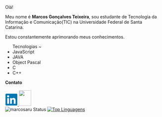 Olá!

Meu nome é <strong>Marcos Gonçalves Teixeira</strong>, sou estudante de Tecnologia da Informação e Comunicação(TIC) na Universidade Federal de Santa Catarina.

Estou constantemente aprimorando meus conhecimentos.

<ul>Tecnologias ~
<li>JavaScript</li>
<li>JAVA</li>
<li>Object Pascal</li>
<li>C</li>
<li>C++</li>
</ul>

<strong>Contato</strong><br><br>
<a href="https://www.linkedin.com/in/marcos-aru/"> <img src="https://github.com/devicons/devicon/blob/master/icons/linkedin/linkedin-original.svg" width="40" height="40"></a><a href="malito:marcosaru86@gmail.com"> <img src="https://visualpharm.com/assets/61/Gmail%20Login-595b40b65ba036ed117d4169.svg" width="40" height="50"></a><br>
![marcosaru Status](https://github-readme-stats.vercel.app/api?username=marcosaru&show_icons=true&theme=radical)
[![Top Linguagens](https://github-readme-stats.vercel.app/api/top-langs/?username=marcosaru&layout=compact&theme=radical)](https://github.com/anuraghazra/github-readme-stats) 

